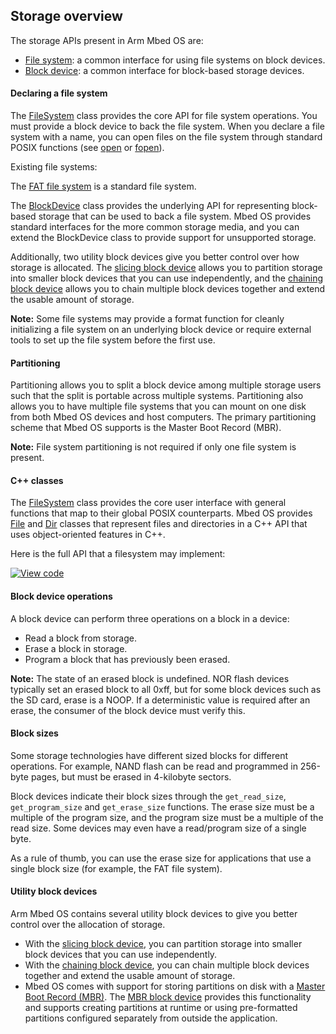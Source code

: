 ## Storage overview

The storage APIs present in Arm Mbed OS are:

* [File system](/docs/v5.6/reference/contributing-storage.html#contributing-filesystem): a common interface for using file systems on block devices.
* [Block device](/docs/v5.6/reference/contributing-storage.html#block-devices): a common interface for block-based storage devices.

#### Declaring a file system

The [FileSystem](https://github.com/ARMmbed/mbed-os/blob/master/features/filesystem/FileSystem.h) class provides the core API for file system operations. You must provide a block device to back the file system. When you declare a file system with a name, you can open files on the file system through standard POSIX functions (see [open](http://pubs.opengroup.org/onlinepubs/009695399/functions/open.html) or [fopen](http://pubs.opengroup.org/onlinepubs/9699919799/functions/fopen.html)).

Existing file systems:

The [FAT file system](https://github.com/ARMmbed/mbed-os/tree/master/features/filesystem/fat) is a standard file system.

The [BlockDevice](https://github.com/ARMmbed/mbed-os/blob/master/features/filesystem/bd/BlockDevice.h) class provides the underlying API for representing block-based storage that can be used to back a file system. Mbed OS provides standard interfaces for the more common storage media, and you can extend the BlockDevice class to provide support for unsupported storage.

Additionally, two utility block devices give you better control over how storage is allocated. The [slicing block device](https://github.com/ARMmbed/mbed-os/blob/master/features/filesystem/bd/SlicingBlockDevice.h) allows you to partition storage into smaller block devices that you can use independently, and the [chaining block device](https://github.com/ARMmbed/mbed-os/blob/master/features/filesystem/bd/ChainingBlockDevice.h) allows you to chain multiple block devices together and extend the usable amount of storage.

<span class="notes">**Note:** Some file systems may provide a format function for cleanly initializing a file system on an underlying block device or require external tools to set up the file system before the first use.</span>

#### Partitioning

Partitioning allows you to split a block device among multiple storage users such that the split is portable across multiple systems. Partitioning also allows you to have multiple file systems that you can mount on one disk from both Mbed OS devices and host computers. The primary partitioning scheme that Mbed OS supports is the Master Boot Record (MBR).

<span class="notes">**Note:** File system partitioning is not required if only one file system is present.</span>

#### C++ classes

The [FileSystem](https://github.com/ARMmbed/mbed-os/blob/master/features/filesystem/FileSystem.h) class provides the core user interface with general functions that map to their global POSIX counterparts. Mbed OS provides [File](https://github.com/ARMmbed/mbed-os/blob/master/features/filesystem/File.h) and [Dir](https://github.com/ARMmbed/mbed-os/blob/master/features/filesystem/Dir.h) classes that represent files and directories in a C++ API that uses object-oriented features in C++.

Here is the full API that a filesystem may implement:

[![View code](https://www.mbed.com/embed/?type=library)](https://github.com/ARMmbed/mbed-os/blob/master/features/filesystem/FileSystem.h#L205)

#### Block device operations

A block device can perform three operations on a block in a device:

- Read a block from storage.
- Erase a block in storage.
- Program a block that has previously been erased.

<span class="notes">**Note:** The state of an erased block is undefined. NOR flash devices typically set an erased block to all 0xff, but for some block devices such as the SD card, erase is a NOOP. If a deterministic value is required after an erase, the consumer of the block device must verify this.</span>

#### Block sizes

Some storage technologies have different sized blocks for different operations. For example, NAND flash can be read and programmed in 256-byte pages, but must be erased in 4-kilobyte sectors.

Block devices indicate their block sizes through the `get_read_size`, `get_program_size` and `get_erase_size` functions. The erase size must be a multiple of the program size, and the program size must be a multiple of the read size. Some devices may even have a read/program size of a single byte.

As a rule of thumb, you can use the erase size for applications that use a single block size (for example, the FAT file system).

#### Utility block devices

Arm Mbed OS contains several utility block devices to give you better control over the allocation of storage.

- With the [slicing block device](https://github.com/ARMmbed/mbed-os/blob/master/features/filesystem/bd/SlicingBlockDevice.h), you can partition storage into smaller block devices that you can use independently.
- With the [chaining block device](https://github.com/ARMmbed/mbed-os/blob/master/features/filesystem/bd/ChainingBlockDevice.h), you can chain multiple block devices together and extend the usable amount of storage.
- Mbed OS comes with support for storing partitions on disk with a [Master Boot Record (MBR)](https://en.wikipedia.org/wiki/Master_boot_record). The [MBR block device](https://github.com/ARMmbed/mbed-os/blob/master/features/filesystem/bd/MBRBlockDevice.h) provides this functionality and supports creating partitions at runtime or using pre-formatted partitions configured separately from outside the application.
